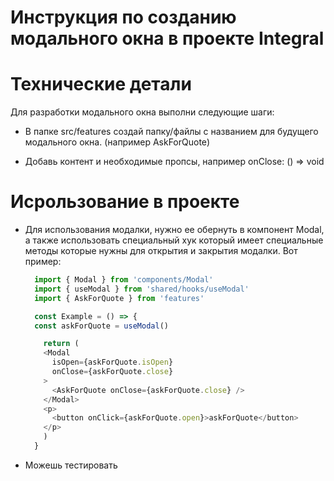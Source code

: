 # Инструкция по созданию модального окна в проекте Integral

# Технические детали

Для разработки модального окна выполни следующие шаги:

- В папке src/features создай папку/файлы с названием для будущего
  модального окна. (например AskForQuote)

- Добавь контент и необходимые пропсы, например onClose: () => void

# Исрользование в проекте

- Для использования модалки, нужно ее обернуть в компонент Modal,
  а также использовать специальный хук который имеет специальные методы
  которые нужны для открытия и закрытия модалки.
  Вот пример:

  ```ts
    import { Modal } from 'components/Modal'
    import { useModal } from 'shared/hooks/useModal'
    import { AskForQuote } from 'features'

    const Example = () => {
    const askForQuote = useModal()

      return (
      <Modal
        isOpen={askForQuote.isOpen}
        onClose={askForQuote.close}
      >
        <AskForQuote onClose={askForQuote.close} />
      </Modal>
      <p>
        <button onClick={askForQuote.open}>askForQuote</button>
      </p>
      )
    }
  ```
- Можешь тестировать
